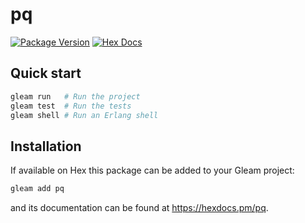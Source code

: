 # pq

[![Package Version](https://img.shields.io/hexpm/v/pq)](https://hex.pm/packages/pq)
[![Hex Docs](https://img.shields.io/badge/hex-docs-ffaff3)](https://hexdocs.pm/pq/)

## Quick start

```sh
gleam run   # Run the project
gleam test  # Run the tests
gleam shell # Run an Erlang shell
```

## Installation

If available on Hex this package can be added to your Gleam project:

```sh
gleam add pq
```

and its documentation can be found at <https://hexdocs.pm/pq>.
